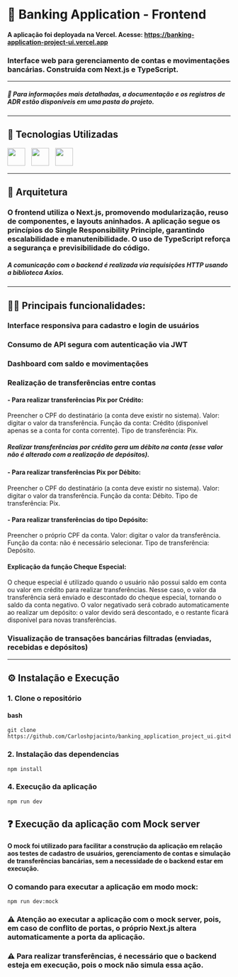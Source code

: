 # 🏦 Banking Application - Frontend

#### A aplicação foi deployada na Vercel. Acesse: https://banking-application-project-ui.vercel.app

### Interface web para gerenciamento de contas e movimentações bancárias. Construída com **Next.js** e **TypeScript**.

---

##### 📄 Para informações mais detalhadas, a documentação e os registros de ADR estão disponíveis em uma pasta do projeto.

---

## 🚀 Tecnologias Utilizadas

<div>
  <img src="https://cdn.jsdelivr.net/gh/devicons/devicon@latest/icons/nextjs/nextjs-original-wordmark.svg" width="40" height="40" style="margin-right: 10px;" />
  <img src="https://cdn.jsdelivr.net/gh/devicons/devicon@latest/icons/typescript/typescript-original.svg" width="40" height="40" style="margin-right: 10px;" />
  <img src="https://cdn.jsdelivr.net/gh/devicons/devicon@latest/icons/axios/axios-plain.svg" width="40" height="40" />
</div>

---

## 📁 Arquitetura  

### O frontend utiliza o **Next.js**, promovendo modularização, reuso de componentes, e layouts aninhados. A aplicação segue os princípios do **Single Responsibility Principle**, garantindo escalabilidade e manutenibilidade. O uso de **TypeScript** reforça a segurança e previsibilidade do código.

##### A comunicação com o backend é realizada via requisições HTTP usando a biblioteca **Axios**.

---

## 👨‍💻 Principais funcionalidades:

### Interface responsiva para cadastro e login de usuários
### Consumo de API segura com autenticação via JWT
### Dashboard com saldo e movimentações
### Realização de transferências entre contas

#### - Para realizar transferências Pix por Crédito:
Preencher o CPF do destinatário (a conta deve existir no sistema).
Valor: digitar o valor da transferência.
Função da conta: Crédito (disponível apenas se a conta for conta corrente).
Tipo de transferência: Pix.

##### Realizar transferências por crédito gera um débito na conta (esse valor não é alterado com a realização de depósitos).

#### - Para realizar transferências Pix por Débito:
Preencher o CPF do destinatário (a conta deve existir no sistema).
Valor: digitar o valor da transferência.
Função da conta: Débito.
Tipo de transferência: Pix.

#### - Para realizar transferências do tipo Depósito:
Preencher o próprio CPF da conta.
Valor: digitar o valor da transferência.
Função da conta: não é necessário selecionar.
Tipo de transferência: Depósito.

#### Explicação da função Cheque Especial:
O cheque especial é utilizado quando o usuário não possui saldo em conta ou valor em crédito para realizar transferências. Nesse caso, o valor da transferência será enviado e descontado do cheque especial, tornando o saldo da conta negativo. O valor negativado será cobrado automaticamente ao realizar um depósito: o valor devido será descontado, e o restante ficará disponível para novas transferências.

### Visualização de transações bancárias filtradas (enviadas, recebidas e depósitos)

---

## ⚙️ Instalação e Execução

### 1. Clone o repositório

#### bash

    git clone https://github.com/Carloshpjacinto/banking_application_project_ui.git<br>

### 2. Instalação das dependencias

    npm install

### 4. Execução da aplicação

    npm run dev

## ❓ Execução da aplicação com Mock server

#### O mock foi utilizado para facilitar a construção da aplicação em relação aos testes de cadastro de usuários, gerenciamento de contas e simulação de transferências bancárias, sem a necessidade de o backend estar em execução.

### O comando para executar a aplicação em modo mock:

    npm run dev:mock

### ⚠️ Atenção ao executar a aplicação com o mock server, pois, em caso de conflito de portas, o próprio Next.js altera automaticamente a porta da aplicação.

### ⚠️ Para realizar transferências, é necessário que o backend esteja em execução, pois o mock não simula essa ação.
